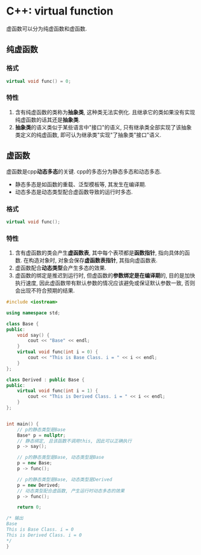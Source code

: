 # C++: virtual function

虚函数可以分为纯虚函数和虚函数.

## 纯虚函数

### 格式

```cpp
virtual void func() = 0;
```
### 特性

1. 含有纯虚函数的类称为**抽象类**, 这种类无法实例化. 且继承它的类如果没有实现纯虚函数的话其还是**抽象类**.
2. **抽象类**的语义类似于某些语言中"接口"的语义, 只有继承类全部实现了该抽象类定义的纯虚函数, 即可认为继承类"实现"了抽象类"接口"语义.

## 虚函数

虚函数是cpp**动态多态**的关键. cpp的多态分为静态多态和动态多态.
- 静态多态是如函数的重载、泛型模板等, 其发生在编译期. 
- 动态多态是动态类型配合虚函数导致的运行时多态.

### 格式

```cpp
virtual void func();
```

### 特性

1. 含有虚函数的类会产生**虚函数表**, 其中每个表项都是**函数指针**, 指向具体的函数. 在构造对象时, 对象会保存**虚函数表指针**, 其指向虚函数表.
2. 虚函数配合**动态类型**会产生多态的效果.
3. 虚函数的绑定是推迟到运行时, 但虚函数的**参数绑定是在编译期**的, 目的是加快执行速度, 因此虚函数带有默认参数的情况应该避免或保证默认参数一致, 否则会出现不符合预期的结果.

```cpp
#include <iostream>

using namespace std;

class Base {
public:
    void say() {
        cout << "Base" << endl;
    }
    virtual void func(int i = 0) {
        cout << "This is Base Class. i = " << i << endl;   
    }
};

class Derived : public Base {
public:
    virtual void func(int i = 1) {
        cout << "This is Derived Class. i = " << i << endl;   
    }
};


int main() {
    // p的静态类型是Base
    Base* p = nullptr;
    // 静态绑定, 且该函数不调用this, 因此可以正确执行
    p -> say();

    // p的静态类型是Base, 动态类型是Base
    p = new Base;
    p -> func();

    // p的静态类型是Base, 动态类型是Derived
    p = new Derived;
    // 动态类型配合虚函数, 产生运行时动态多态的效果
    p -> func();

    return 0;

/* 输出
Base
This is Base Class. i = 0
This is Derived Class. i = 0
*/
}
```
